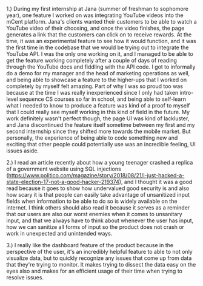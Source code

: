 1.) During my first internship at Jana (summer of freshman to sophomore year), one feature I worked on was integrating YouTube videos into the mCent platform. Jana's clients
wanted their customers to be able to watch a YouTube video of their choosing, and once the video finishes, the page generates a link that the customers can click on to receive rewards. At the time,
it was an experimental feature to see how it would function, and it was the first time in the codebase that we would be trying out to integrate the YouTube API. I was the only one working on it,
and I managed to be able to get the feature working completely after a couple of days of reading through the YouTube docs and fiddling with the API code. I got to informally do a demo for my manager 
and the head of marketing operations as well, and being able to showcase a feature to the higher-ups that I worked on completely by myself felt amazing. Part of why I was so proud too was because
at the time I was really inexperienced since I only had taken intro-level sequence CS courses so far in school, and being able to self-learn what I needed to know to produce a feature was kind of a 
proof to myself that I could really see myself working in this kind of field in the future. My work definitely wasn't perfect though, the page UI was kind of lackluster, and
Jana discontinued the feature itself sometime between my first and my second internship since they shifted more towards the mobile market. But personally, the experience of being able to code something 
new and exciting that other people could potentially use was an incredible feeling, UI issues aside.

2.) I read an article recently about how a young teenager crashed a replica of a government website using SQL injections (https://www.politico.com/magazine/story/2018/08/21/i-just-hacked-a-state-election-17-not-a-good-hacker-219374),
and I thought it was a good read because it goes to show how undervalued good security is and also how scary it is that people can easily take advantage of unsanitized input fields when information to be able to do so is widely
available on the internet. I think others should also read it because it serves as a reminder that our users are also our worst enemies when it comes to unsanitary input, and that we always have to
think about whenever the user has input, how we can sanitize all forms of input so the product does not crash or work in unexpected and unintended ways.

3.) I really like the dashboard feature of the product because in the perspective of the user, it's an incredibly helpful feature to able to not only visualize data, but to quickly recognize
any issues that come up from data that they're trying to monitor. It makes trying to dissect the data easy on the eyes also and makes for an efficient usage of their time when trying
to resolve issues.